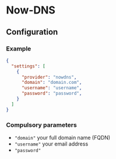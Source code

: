 # Now-DNS

## Configuration

### Example

```json
{
  "settings": [
    {
      "provider": "nowdns",
      "domain": "domain.com",
      "username": "username",
      "password": "password",
    }
  ]
}
```

### Compulsory parameters

- `"domain"` your full domain name (FQDN)
- `"username"` your email address
- `"password"`
